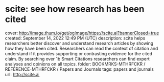 # scite: see how research has been cited

cover: http://image.thum.io/get/ogImage/https://scite.ai?bannerClosed=true
created: September 14, 2022 12:49 PM (UTC)
description: scite helps researchers better discover and understand research articles by showing how they have been cited. Researchers can read the context of citation and understand if it provides supporting or contrasting evidence for the cited claim. By searching over 1b Smart Citations researchers can find expert analyses and opinions on all topics.
folder: BOOKMRKS-MTHRFCKR / REFERENCE-MTHRFCKR / Papers and Journals
tags: papers and journals
url: http://scite.ai